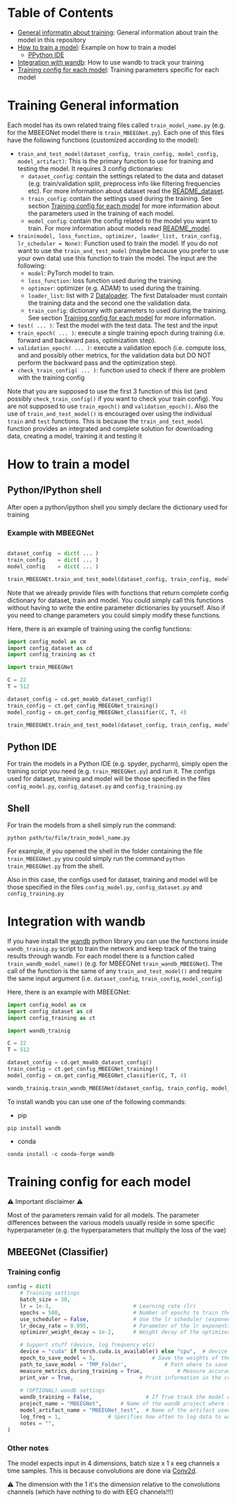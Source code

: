 # Table of Contents
* [General informatin about training](#training-general-information): General information about train the model in this repository
* [How to train a model](#how-to-train-a-model): Example on how to train a model
	* [PPython IDE](#python-ide)
* [Integration with wandb](#integration-with-wandb): How to use wandb to track your training
* [Training config for each model](#training-config-for-each-model): Training parameters specific for each model

# Training General information

Each model has its own related traing files called `train_model_name.py` (e.g. for the MBEEGNet model there is `train_MBEEGNet.py`). Each one of this files have the following functions (customized according to the model):
* `train_and_test_model(dataset_config, train_config, model_config, model_artifact)`: This is the primary function to use for training and testing the model. It requires 3 config dictionaries:
	* `dataset_config`: contain the settings related to the data and dataset (e.g. train/validation split, preprocess info like filtering frequencies etc). For more information about dataset read the [README_dataset](README_dataset.md).
	* `train_config`: contain the settings used during the training. See section [Training config for each model](#training-config-for-each-model) for more information about the parameters used in the training of each model.
	* `model_config`: contain the config related to the model you want to train. For more information about models read [README_model](README_model.md). 	
* `train(model, loss_function, optimizer, loader_list, train_config, lr_scheduler = None)`: Function used to train the model. If you do not want to use the `train_and_test_model` (maybe because you prefer to use your own data) use this function to train the model. The input are the following:
	* `model`: PyTorch model to train.
	* `loss_function`: loss function used during the training.
	* `optimzer`: optimizer (e.g. ADAM) to used during the training.
	* `loader_list`: list with 2 [Dataloader](https://pytorch.org/tutorials/beginner/basics/data_tutorial.html#iterate-through-the-dataloader). The first Dataloader must contain the training data and the second one the validation data.
	* `train_config`: dictionary with parameters to used during the training. See section [Training config for each model](#training-config-for-each-model) for more information.
* `test( ... )`: Test the model with the test data. The test and the input 
* `train_epoch( ... )`: execute a single training epoch during training (i.e. forward and backward pass, optimization step).
* `validation_epoch( ... )`: execute a validation epoch (i.e. compute loss, and and possibly other metrics, for the validation data but DO NOT perform the backward pass and the optimization step).
* `check_train_config( ... )`: function used to check if there are problem with the training config

Note that you are supposed to use the first 3 function of this list (and possibly `check_train_config()` if you want to check your train config). You are not supposed to use `train_epoch()` and `validation_epoch()`. 
Also the use of `train_and_test_model()` is encouraged over using the individual `train` and `test` functions. This is because the `train_and_test_model` function provides an integrated and complete solution for downloading data, creating a model, training it and testing it

# How to train a model 

## Python/IPython shell
After open a python/ipython shell you simply declare the dictionary used for training

### Example with MBEEGNet

```python

dataset_config  = dict( ... )
train_config    = dict( ... )
model_config    = dict( ... )

train_MBEEGNEt.train_and_test_model(dataset_config, train_config, model_config)

```

Note that we already provide files with functions that return complete config dictionary for dataset, train and model. 
You could simply call this functions without having to write the entire parameter dictionaries by yourself. Also if you need to change parameters you could simply modify these functions.

Here, there is an example of training using the config functions:
```python
import config_model as cm
import config_dataset as cd
import config_training as ct

import train_MBEEGNet

C = 22
T = 512 

dataset_config = cd.get_moabb_dataset_config()
train_config = ct.get_config_MBEEGNet_training()
model_config = cm.get_config_MBEEGNet_classifier(C, T, 4)

train_MBEEGNEt.train_and_test_model(dataset_config, train_config, model_config)

```

## Python IDE
For train the models in a Python IDE (e.g. spyder, pycharm), simply open the training script you need (e.g. `train_MBEEGNet.py`) and run it. The configs used for dataset, training and model will be those specified in the files `config_model.py`, `config_dataset.py` and `config_training.py`


## Shell
For train the models from a shell simply run the command:
```
python path/to/file/train_model_name.py
```

For example, if you opened the shell in the folder containing the file `train_MBEEGNet.py` you could simply run the command `python train_MBEEGNet.py` from the shell.

Also in this case, the configs used for dataset, training and model will be those specified in the files `config_model.py`, `config_dataset.py` and `config_training.py`

# Integration with wandb

If you have install the [wandb](https://wandb.ai/) python library you can use the functions inside `wandb_trainig.py` script to train the network and keep track of the traing results through wandb.
For each model there is a function called `train_wandb_model_name()` (e.g. for MBEEGNet `train_wandb_MBEEGNet`). The call of the function is the same of any `train_and_test_model()` and require the same input argument (i.e. `dataset_config`, `train_config`, `model_config`)

Here, there is an example with MBEEGNet:
```python
import config_model as cm
import config_dataset as cd
import config_training as ct

import wandb_trainig

C = 22
T = 512 

dataset_config = cd.get_moabb_dataset_config()
train_config = ct.get_config_MBEEGNet_training()
model_config = cm.get_config_MBEEGNet_classifier(C, T, 4)

wandb_trainig.train_wandb_MBEEGNet(dataset_config, train_config, model_config)
```

To install wandb you can use one of the following commands:
* pip
```
pip install wandb
```
* conda
```
conda install -c conda-forge wandb
```

# Training config for each model

⚠️ Important disclaimer ⚠️

Most of the parameters remain valid for all models. The parameter differences between the various models usually reside in some specific hyperparameter (e.g. the hyperparameters that multiply the loss of the vae)

## MBEEGNet (Classifier)

### Training config
```python
config = dict(
	# Training settings
	batch_size = 30,                    
	lr = 1e-3,                          # Learning rate (lr)
	epochs = 500,                       # Number of epochs to train the model
	use_scheduler = False,              # Use the lr scheduler (exponential lr scheduler)
	lr_decay_rate = 0.995,              # Parameter of the lr exponential scheduler
	optimizer_weight_decay = 1e-2,      # Weight decay of the optimizer

	# Support stuff (device, log frequency etc)
	device = "cuda" if torch.cuda.is_available() else "cpu",  # device (i.e. cpu/gpu) used to train the network. 
	epoch_to_save_model = 5,				  # Save the weights of the network every n epochs
	path_to_save_model = 'TMP_Folder',			  # Path where to save the model. If the path does not exist the function save the weights in the folder you are currently in
	measure_metrics_during_training = True,			  # Measure accuracy and other metric during training
	print_var = True,					  # Print information in the console during the training
	
	# (OPTIONAL) wandb settings
	wandb_training = False,             	# If True track the model during the training with wandb
	project_name = "MBEEGNet",		# Name of the wandb project where the runs are saved
	model_artifact_name = "MBEEGNet_test",	# Name of the artifact used to save the models
	log_freq = 1,				# Specifies how often to log data to wandb (e.g. 1 = every epoch, 2 = every to epoch etc)
	notes = "",
)
```

### Other notes
The model expects input in 4 dimensions, batch size x 1 x eeg channels x time samples. This is because convolutions are done via [Conv2d](https://pytorch.org/docs/stable/generated/torch.nn.Conv2d.html).

⚠️ The dimension with the 1 it's the dimension relative to the convolutions channels (which have nothing to do with EEG channels!!!)
